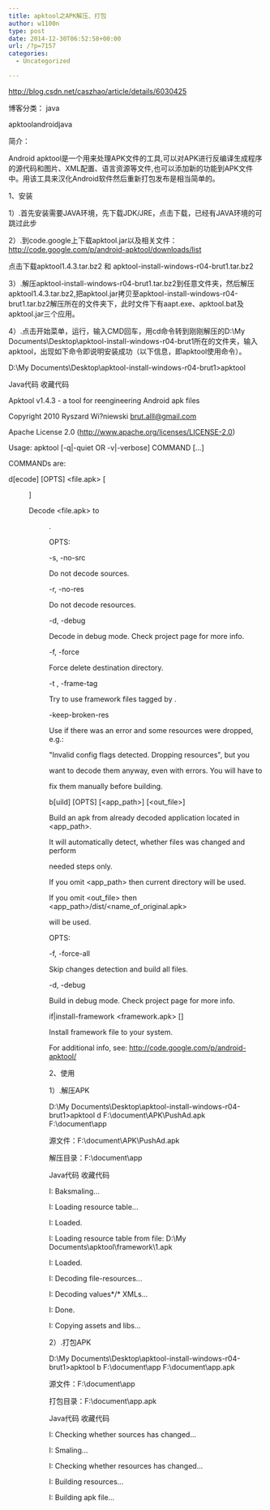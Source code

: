 ```yaml
---
title: apktool之APK解压、打包
author: w1100n
type: post
date: 2014-12-30T06:52:58+00:00
url: /?p=7157
categories:
  - Uncategorized

---
```

http://blog.csdn.net/caszhao/article/details/6030425


博客分类： java
  
apktoolandroidjava
  
简介：
  
Android apktool是一个用来处理APK文件的工具,可以对APK进行反编译生成程序的源代码和图片、XML配置、语言资源等文件,也可以添加新的功能到APK文件中。用该工具来汉化Android软件然后重新打包发布是相当简单的。
  
1、安装
  
1）.首先安装需要JAVA环境，先下载JDK/JRE，点击下载，已经有JAVA环境的可跳过此步

2）.到code.google上下载apktool.jar以及相关文件：http://code.google.com/p/android-apktool/downloads/list
  
点击下载apktool1.4.3.tar.bz2 和 apktool-install-windows-r04-brut1.tar.bz2

3）.解压apktool-install-windows-r04-brut1.tar.bz2到任意文件夹，然后解压apktool1.4.3.tar.bz2,把apktool.jar拷贝至apktool-install-windows-r04-brut1.tar.bz2解压所在的文件夹下，此时文件下有aapt.exe、apktool.bat及apktool.jar三个应用。

4）.点击开始菜单，运行，输入CMD回车，用cd命令转到刚刚解压的D:\My Documents\Desktop\apktool-install-windows-r04-brut1所在的文件夹，输入apktool，出现如下命令即说明安装成功（以下信息，即apktool使用命令）。

D:\My Documents\Desktop\apktool-install-windows-r04-brut1>apktool
  
Java代码 收藏代码
  
Apktool v1.4.3 - a tool for reengineering Android apk files
  
Copyright 2010 Ryszard Wi?niewski <brut.alll@gmail.com>
  
Apache License 2.0 (http://www.apache.org/licenses/LICENSE-2.0)

Usage: apktool [-q|-quiet OR -v|-verbose] COMMAND [...]

COMMANDs are:

d[ecode] [OPTS] <file.apk> [<dir>]
  
Decode <file.apk> to <dir>.

OPTS:

-s, -no-src
  
Do not decode sources.
  
-r, -no-res
  
Do not decode resources.
  
-d, -debug
  
Decode in debug mode. Check project page for more info.
  
-f, -force
  
Force delete destination directory.
  
-t <tag>, -frame-tag <tag>
  
Try to use framework files tagged by <tag>.
  
-keep-broken-res
  
Use if there was an error and some resources were dropped, e.g.:
  
"Invalid config flags detected. Dropping resources", but you
  
want to decode them anyway, even with errors. You will have to
  
fix them manually before building.
  
b[uild] [OPTS] [<app_path>] [<out_file>]
  
Build an apk from already decoded application located in <app_path>.

It will automatically detect, whether files was changed and perform
  
needed steps only.

If you omit <app_path> then current directory will be used.
  
If you omit <out_file> then <app_path>/dist/<name_of_original.apk>
  
will be used.

OPTS:

-f, -force-all
  
Skip changes detection and build all files.
  
-d, -debug
  
Build in debug mode. Check project page for more info.

if|install-framework <framework.apk> [<tag>]
  
Install framework file to your system.

For additional info, see: http://code.google.com/p/android-apktool/

2、使用
  
1）.解压APK
  
D:\My Documents\Desktop\apktool-install-windows-r04-brut1>apktool d F:\document\APK\PushAd.apk F:\document\app
  
源文件：F:\document\APK\PushAd.apk
  
解压目录：F:\document\app
  
Java代码 收藏代码
  
I: Baksmaling...
  
I: Loading resource table...
  
I: Loaded.
  
I: Loading resource table from file: D:\My Documents\apktool\framework\1.apk
  
I: Loaded.
  
I: Decoding file-resources...
  
I: Decoding values\*/\* XMLs...
  
I: Done.
  
I: Copying assets and libs...
  
2）.打包APK
  
D:\My Documents\Desktop\apktool-install-windows-r04-brut1>apktool b F:\document\app F:\\document\\app.apk
  
源文件：F:\\document\\app
  
打包目录：F:\document\app.apk
  
Java代码 收藏代码
  
I: Checking whether sources has changed...
  
I: Smaling...
  
I: Checking whether resources has changed...
  
I: Building resources...
  
I: Building apk file...